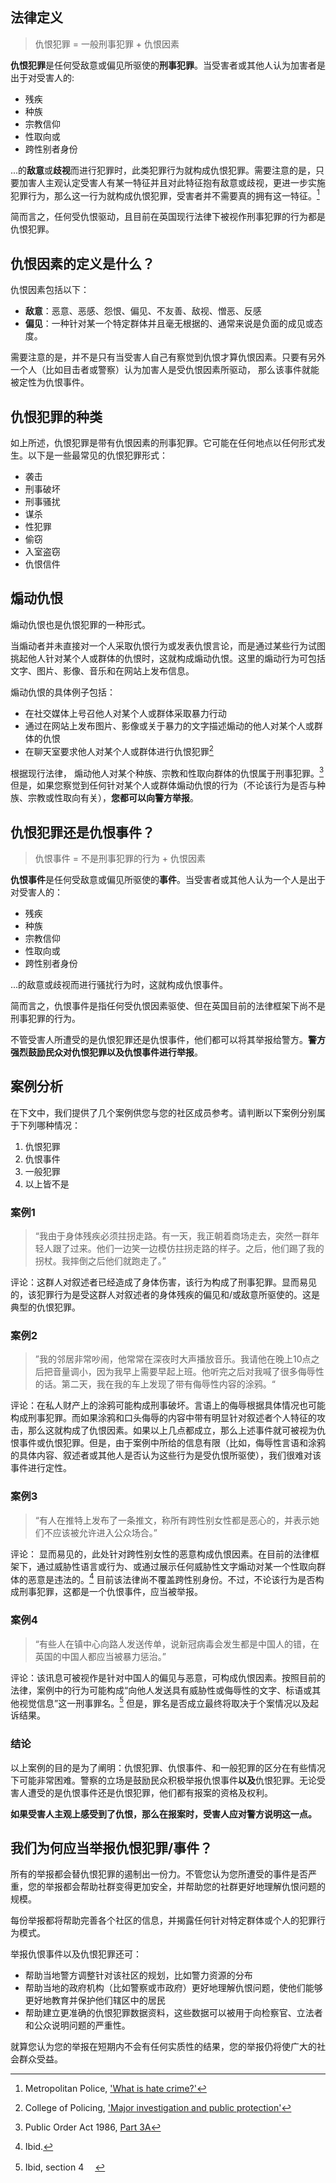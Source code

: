## 法律定义

> 仇恨犯罪 = 一般刑事犯罪 + 仇恨因素

**仇恨犯罪**是任何受敌意或偏见所驱使的**刑事犯罪**。当受害者或其他人认为加害者是出于对受害人的:
- 残疾
- 种族
- 宗教信仰
- 性取向或
- 跨性别者身份

...的**敌意**或**歧视**而进行犯罪时，此类犯罪行为就构成仇恨犯罪。需要注意的是，只要加害人主观认定受害人有某一特征并且对此特征抱有敌意或歧视，更进一步实施犯罪行为，那么这一行为就构成仇恨犯罪，受害者并不需要真的拥有这一特征。[^1]

简而言之，任何受仇恨驱动，且目前在英国现行法律下被视作刑事犯罪的行为都是仇恨犯罪。

## 仇恨因素的定义是什么？

仇恨因素包括以下：
- **敌意**：恶意、恶感、怨恨、偏见、不友善、敌视、憎恶、反感
- **偏见**：一种针对某一个特定群体并且毫无根据的、通常来说是负面的成见或态度。

需要注意的是，并不是只有当受害人自己有察觉到仇恨才算仇恨因素。只要有另外一个人（比如目击者或警察）认为加害人是受仇恨因素所驱动， 那么该事件就能被定性为仇恨事件。


## 仇恨犯罪的种类

如上所述，仇恨犯罪是带有仇恨因素的刑事犯罪。它可能在任何地点以任何形式发生。以下是一些最常见的仇恨犯罪形式：

- 袭击
- 刑事破坏
- 刑事骚扰
- 谋杀
- 性犯罪
- 偷窃
- 入室盗窃
- 仇恨信件

## 煽动仇恨

煽动仇恨也是仇恨犯罪的一种形式。

当煽动者并未直接对一个人采取仇恨行为或发表仇恨言论，而是通过某些行为试图挑起他人针对某个人或群体的仇恨时，这就构成煽动仇恨。这里的煽动行为可包括文字、图片、影像、音乐和在网站上发布信息。

煽动仇恨的具体例子包括：
- 在社交媒体上号召他人对某个人或群体采取暴力行动
- 通过在网站上发布图片、影像或关于暴力的文字描述煽动的他人对某个人或群体的仇恨
- 在聊天室要求他人对某个人或群体进行仇恨犯罪[^2]

根据现行法律， 煽动他人对某个种族、宗教和性取向群体的仇恨属于刑事犯罪。[^3] 但是，如果您察觉到任何针对某个人或群体煽动仇恨的行为（不论该行为是否与种族、宗教或性取向有关），**您都可以向警方举报**。

## 仇恨犯罪还是仇恨事件？

>仇恨事件 = 不是刑事犯罪的行为 + 仇恨因素

**仇恨事件**是任何受敌意或偏见所驱使的**事件**。当受害者或其他人认为一个人是出于对受害人的：
- 残疾
- 种族
- 宗教信仰
- 性取向或
- 跨性别者身份

...的敌意或歧视而进行骚扰行为时，这就构成仇恨事件。

简而言之，仇恨事件是指任何受仇恨因素驱使、但在英国目前的法律框架下尚不是刑事犯罪的行为。

不管受害人所遭受的是仇恨犯罪还是仇恨事件，他们都可以将其举报给警方。**警方强烈鼓励民众对仇恨犯罪以及仇恨事件进行举报**。


## 案例分析
在下文中，我们提供了几个案例供您与您的社区成员参考。请判断以下案例分别属于下列哪种情况：
1. 仇恨犯罪
2. 仇恨事件
3. 一般犯罪
4. 以上皆不是

### 案例1

>  “我由于身体残疾必须拄拐走路。有一天，我正朝着商场走去，突然一群年轻人跟了过来。他们一边笑一边模仿拄拐走路的样子。之后，他们踢了我的拐杖。我摔倒之后他们就跑走了。”

评论：这群人对叙述者已经造成了身体伤害，该行为构成了刑事犯罪。显而易见的，该犯罪行为是受这群人对叙述者的身体残疾的偏见和/或敌意所驱使的。这是典型的仇恨犯罪。

### 案例2

> ”我的邻居非常吵闹，他常常在深夜时大声播放音乐。我请他在晚上10点之后把音量调小，因为我早上需要早起上班。他听完之后对我喊了很多侮辱性的话。第二天，我在我的车上发现了带有侮辱性内容的涂鸦。“

评论：在私人财产上的涂鸦可能构成刑事破坏。言语上的侮辱根据具体情况也可能构成刑事犯罪。而如果涂鸦和口头侮辱的内容中带有明显针对叙述者个人特征的攻击，那么这就构成了仇恨因素。如果以上几点都成立，那么上述事件就可被视为仇恨事件或仇恨犯罪。但是，由于案例中所给的信息有限（比如，侮辱性言语和涂鸦的具体内容、叙述者或其他人是否认为这些行为是受仇恨所驱使），我们很难对该事件进行定性。

### 案例3

>   “有人在推特上发布了一条推文，称所有跨性别女性都是恶心的，并表示她们不应该被允许进入公众场合。”

评论： 显而易见的，此处针对跨性别女性的恶意构成仇恨因素。在目前的法律框架下，通过威胁性语言或行为、或通过展示任何威胁性文字煽动对某一个性取向群体的恶意是违法的。[^4] 目前该法律尚不覆盖跨性别身份。不过，不论该行为是否构成刑事犯罪，这都是一个仇恨事件，应当被举报。


### 案例4

>  “有些人在镇中心向路人发送传单，说新冠病毒会发生都是中国人的错，在英国的中国人都应当被暴力惩治。”

评论：该讯息可被视作是针对中国人的偏见与恶意，可构成仇恨因素。按照目前的法律，案例中的行为可能构成“向他人发送具有威胁性或侮辱性的文字、标语或其他视觉信息”这一刑事罪名。[^5] 但是，罪名是否成立最终将取决于个案情况以及起诉结果。

### 结论

以上案例的目的是为了阐明：仇恨犯罪、仇恨事件、和一般犯罪的区分在有些情况下可能非常困难。警察的立场是鼓励民众积极举报仇恨事件**以及**仇恨犯罪。无论受害人遭受的是仇恨事件还是仇恨犯罪，他们都有报案的资格及权利。

**如果受害人主观上感受到了仇恨，那么在报案时，受害人应对警方说明这一点。**

## 我们为何应当举报仇恨犯罪/事件？

所有的举报都会替仇恨犯罪的遏制出一份力。不管您认为您所遭受的事件是否严重，您的举报都会帮助社群变得更加安全，并帮助您的社群更好地理解仇恨问题的规模。

每份举报都将帮助完善各个社区的信息，并揭露任何针对特定群体或个人的犯罪行为模式。

举报仇恨事件以及仇恨犯罪还可：

- 帮助当地警方调整针对该社区的规划，比如警力资源的分布
- 帮助当地的政府机构（比如警察或市政府）更好地理解仇恨问题，使他们能够更好地教育并保护他们辖区中的居民
- 帮助建立更准确的仇恨犯罪数据资料，这些数据可以被用于向检察官、立法者和公众说明问题的严重性。

就算您认为您的举报在短期内不会有任何实质性的结果，您的举报仍将使广大的社会群众受益。

[^1]: Metropolitan Police, ['What is hate crime?'](https://www.met.police.uk/advice/advice-and-information/hco/hate-crime/what-is-hate-crime/)
[^2]: College of Policing, ['Major investigation and public protection'](https://www.app.college.police.uk/app-content/major-investigation-and-public-protection/hate-crime/inciting-hatred/)
[^3]: Public Order Act 1986, [Part 3A](https://www.legislation.gov.uk/ukpga/1986/64/part/3A)
[^4]: Ibid.
[^5]:Ibid, section 4
　
